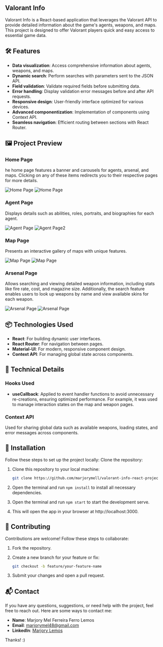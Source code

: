 ## Valorant Info

Valorant Info is a React-based application that leverages the Valorant API to provide detailed information about the game's agents, weapons, and maps. This project is designed to offer Valorant players quick and easy access to essential game data.

## 🛠 Features

- **Data visualization**: Access comprehensive information about agents, weapons, and maps.
- **Dynamic search**: Perform searches with parameters sent to the JSON API.
- **Field validation**: Validate required fields before submitting data.
- **Error handling**: Display validation error messages before and after API requests.
- **Responsive design**: User-friendly interface optimized for various devices.
- **Advanced componentization**: Implementation of components using Context API.
- **Seamless navigation**: Efficient routing between sections with React Router.

## 🖼 Project Preview

### Home Page

he home page features a banner and carousels for agents, arsenal, and maps. Clicking on any of these items redirects you to their respective pages for more details.

![Home Page](./src/assets/images/Project/homePage1.png)
![Home Page](./src/assets/images/Project/homePage2.png)

### Agent Page

Displays details such as abilities, roles, portraits, and biographies for each agent.

![Agent Page](./src/assets/images/Project/agentPage1.png)
![Agent Page2](./src/assets/images/Project/agentPage2.png)

### Map Page

Presents an interactive gallery of maps with unique features.

![Map Page](./src/assets/images/Project/mapPage1.png)
![Map Page](./src/assets/images/Project/mapPage2.png)

### Arsenal Page

Allows searching and viewing detailed weapon information, including stats like fire rate, cost, and magazine size. Additionally, the search feature enables users to look up weapons by name and view available skins for each weapon.

![Arsenal Page](./src/assets/images/Project/arsenalPage1.png)
![Arsenal Page](./src/assets/images/Project/arsenalPage2.png)

## 📦 Technologies Used

- **React**: For building dynamic user interfaces.
- **React Router**: For navigation between pages.
- **Material-UI**: For modern, responsive component design.
- **Context API**: For managing global state across components.

## 📘 Technical Details

### Hooks Used

- **useCallback**: Applied to event handler functions to avoid unnecessary re-creations, ensuring optimized performance. For example, it was used to manage interaction states on the map and weapon pages.

### Context API

Used for sharing global data such as available weapons, loading states, and error messages across components.

## 🚀 Installation

Follow these steps to set up the project locally:
Clone the repository:

1. Clone this repository to your local machine:

   ```bash
   git clone https://github.com/marjorymell/valorant-info-react-project
   ```

2. Open the terminal and run `npm install` to install all necessary dependencies.
3. Open the terminal and run `npm start` to start the development serve.
4. This will open the app in your browser at http://localhost:3000.

## 🔧 Contributing

Contributions are welcome! Follow these steps to collaborate:

1. Fork the repository.
2. Create a new branch for your feature or fix:

   ```bash
   git checkout -b feature/your-feature-name
   ```

3. Submit your changes and open a pull request.

## :mailbox_with_mail: Contact

If you have any questions, suggestions, or need help with the project, feel free to reach out. Here are some ways to contact me:

- **Name**: Marjory Mel Ferreira Ferro Lemos
- **Email**: [marjorymel48@gmail.com](mailto:marjorymel48l@gmail.com)
- **LinkedIn**: [Marjory Lemos](www.linkedin.com/in/marjorymell)

Thanks! :)
